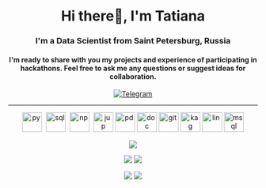 <div id="header" align="center">
    <h1>Hi there👋, I'm Tatiana</h1>
    <h3>I'm a Data Scientist from Saint Petersburg, Russia</h3>
    <h4> I'm ready to share with you my projects and experience of participating in hackathons. 
    Feel free to ask me any questions or suggest ideas for collaboration.</h4>
<div>
<a href="https://t.me/tani_davydova">
    <img src="https://img.shields.io/badge/Telegram-blue?style=for-the-badge&logo=telegram&logoColor=white" alt="Telegram"/>
</a>

___

<div>
  <img src="https://cdn.jsdelivr.net/gh/devicons/devicon/icons/python/python-original.svg" title="py" alt="py"  width="40" height="40"/>&nbsp
  <img src="https://cdn.jsdelivr.net/gh/devicons/devicon/icons/postgresql/postgresql-original-wordmark.svg" title="sql" alt="sql" width="40" height="40"/>&nbsp
  <img src="https://cdn.jsdelivr.net/gh/devicons/devicon/icons/numpy/numpy-original.svg" title="np" alt="np" width="40" height="40"/>&nbsp
  <img src="https://cdn.jsdelivr.net/gh/devicons/devicon/icons/jupyter/jupyter-original-wordmark.svg" title="jup" alt="jup" width="40" height="40"/>
  <img src="https://cdn.jsdelivr.net/gh/devicons/devicon/icons/pandas/pandas-original-wordmark.svg" title="pd" alt="pd" width="40" height="40"/>
  <img src="https://cdn.jsdelivr.net/gh/devicons/devicon/icons/docker/docker-original.svg" title="doc" alt="doc" width="40" height="40"/>
  <img src="https://cdn.jsdelivr.net/gh/devicons/devicon/icons/gitlab/gitlab-original-wordmark.svg" title="git" alt="git" width="40" height="40"/>
  <img src="https://cdn.jsdelivr.net/gh/devicons/devicon/icons/kaggle/kaggle-original-wordmark.svg" title="kag" alt="kag" width="40" height="40"/>
  <img src="https://cdn.jsdelivr.net/gh/devicons/devicon/icons/linux/linux-original.svg" title="lin" alt="lin" width="40" height="40"/>
  <img src="https://cdn.jsdelivr.net/gh/devicons/devicon/icons/mysql/mysql-original-wordmark.svg" title="msql" alt="msql" width="40" height="40"/>          
</div>

![](https://github-profile-summary-cards.vercel.app/api/cards/profile-details?username=Tatiana-Davydova&theme=nord_bright)

![](https://github-profile-summary-cards.vercel.app/api/cards/most-commit-language?username=Tatiana-Davydova&theme=nord_bright)
![](https://github-profile-summary-cards.vercel.app/api/cards/repos-per-language?username=Tatiana-Davydova&theme=nord_bright)

![](https://github-profile-summary-cards.vercel.app/api/cards/stats?username=Tatiana-Davydova&theme=nord_bright)
![](https://github-profile-summary-cards.vercel.app/api/cards/productive-time?username=Tatiana-Davydova&theme=nord_bright) 


<!--
**Tatiana-Davydova/Tatiana-Davydova** is a ✨ _special_ ✨ repository because its `README.md` (this file) appears on your GitHub profile.

Here are some ideas to get you started:

- 🔭 I’m currently working on ...
- 🌱 I’m currently learning ...
- 👯 I’m looking to collaborate on ...
- 🤔 I’m looking for help with ...
- 💬 Ask me about ...
- 📫 How to reach me: ...
- 😄 Pronouns: ...
- ⚡ Fun fact: ...
-->

